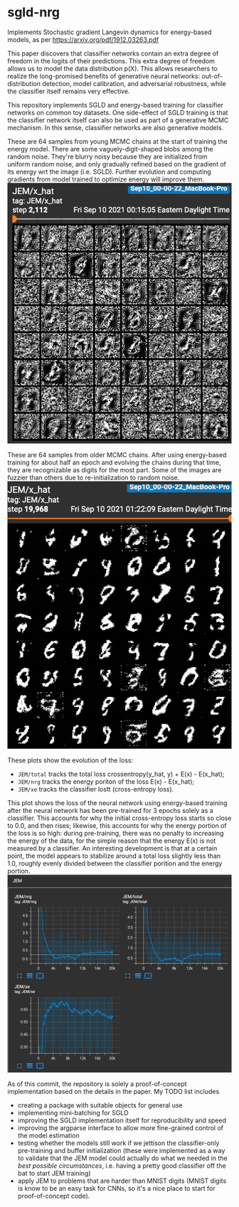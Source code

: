 # sgld-nrg
Implements Stochastic gradient Langevin dynamics for energy-based models, as per https://arxiv.org/pdf/1912.03263.pdf

This paper discovers that classifier networks contain an extra degree of freedom in the logits of their predictions. This extra degree of freedom allows us to model the data distribution p(X). This allows researchers to realize the long-promised benefits of generative neural networks: out-of-distribution detection, model calibration, and adversarial robustness, while the classifier itself remains very effective.

This repository implements SGLD and energy-based training for classifier networks on common toy datasets. One side-effect of SGLD training is that the classifier network itself can also be used as part of a generative MCMC mechanism. In this sense, classifier networks are also generative models.

These are 64 samples from young MCMC chains at the start of training the energy model. There are some vaguely-digit-shaped blobs among the random noise. They're blurry noisy because they are initialized from uniform random noise, and only gradually refined based on the gradient of its energy wrt the image (i.e. SGLD). Further evolution and computing gradients from model trained to optimize energy will improve them.
![plot](./results/beginning.png)

These are 64 samples from older MCMC chains. After using energy-based training for about half an epoch and evolving the chains during that time, they are recognizable as digits for the most part. Some of the images are fuzzier than others due to re-initialization to random noise.
![plot](./results/half-epoch.png)

These plots show the evolution of the loss:
- `JEM/total` tracks the total loss crossentropy(y_hat, y) + E(x) - E(x_hat);
- `JEM/nrg` tracks the energy poriton of the loss E(x) - E(x_hat);
- `JEM/xe` tracks the classifier lostt (cross-entropy loss).

This plot shows the loss of the neural network using energy-based training after the neural network has been pre-trained for 3 epochs solely as a classifier. This accounts for why the initial cross-entropy loss starts so close to 0.0, and then rises; likewise, this accounts for why the energy portion of the loss is so high: during pre-training, there was no penalty to increasing the energy of the data, for the simple reason that the energy E(x) is not measured by a classifier. An interesting development is that at a certain point, the model appears to stabilize around a total loss slightly less than 1.0, roughly evenly divided between the classifier porition and the energy portion.
![plot](./results/loss-evolution.png)


As of this commit, the repository is solely a proof-of-concept implementation based on the details in the paper. My TODO list includes
- creating a package with suitable objects for general use
- implementing mini-batching for SGLD
- improving the SGLD implementation itself for reproducibility and speed
- improving the argparse interface to allow more fine-grained control of the model estimation
- testing whether the models still work if we jettison the classifier-only pre-training and buffer initialization (these were implemented as a way to validate that the JEM model could actually do what we needed in the _best possible circumstances_, i.e. having a pretty good classifier off the bat to start JEM training)
- apply JEM to problems that are harder than MNIST digits (MNIST digits is know to be an easy task for CNNs, so it's a nice place to start for proof-of-concept code).
